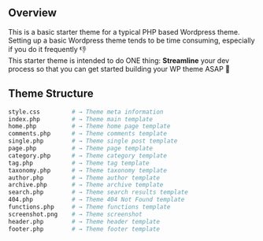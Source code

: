 ## Overview

This is a basic starter theme for a typical PHP based Wordpress theme.  
Setting up a basic Wordpress theme tends to be time consuming, especially if you do it frequently 👎  
This starter theme is intended to do ONE thing: **Streamline** your dev process so that you can get started building your WP theme ASAP 💎

## Theme Structure

```sh
style.css         # → Theme meta information
index.php         # → Theme main template
home.php          # → Theme home page template
comments.php      # → Theme comments template
single.php        # → Theme single post template
page.php          # → Theme page template
category.php      # → Theme category template
tag.php           # → Theme tag template
taxonomy.php      # → Theme taxonomy template
author.php        # → Theme author template
archive.php       # → Theme archive template
search.php        # → Theme search results template
404.php           # → Theme 404 Not Found template
functions.php     # → Theme functions template
screenshot.png    # → Theme screenshot
header.php        # → Theme header template
footer.php        # → Theme footer template
```